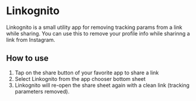 # Linkognito
Linkognito is a small utility app for removing tracking params from a link while sharing. You can use this to remove your profile info while sharinng a link from Instagram.

## How to use
1. Tap on the share button of your favorite app to share a link
2. Select Linkognito from the app chooser bottom sheet
3. Linkognito will re-open the share sheet again with a clean link (tracking parameters removed).